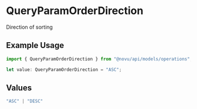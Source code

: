 # QueryParamOrderDirection

Direction of sorting

## Example Usage

```typescript
import { QueryParamOrderDirection } from "@novu/api/models/operations";

let value: QueryParamOrderDirection = "ASC";
```

## Values

```typescript
"ASC" | "DESC"
```